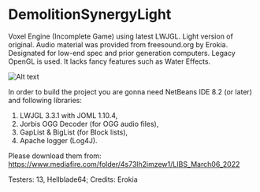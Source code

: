 # DemolitionSynergyLight
Voxel Engine (Incomplete Game) using latest LWJGL. Light version of original. Audio material was provided from freesound.org by Erokia.
Designated for low-end spec and prior generation computers. Legacy OpenGL is used. It lacks fancy features such as Water Effects.

![Alt text](https://i.postimg.cc/xdkzSqCd/DSynergy.png "Screenshot")

In order to build the project you are gonna need NetBeans IDE 8.2 (or later) and following libraries:

1. LWJGL 3.3.1 with JOML 1.10.4,
2. Jorbis OGG Decoder (for OGG audio files),
3. GapList & BigList (for Block lists),
4. Apache logger (Log4J).

Please download them from: https://www.mediafire.com/folder/4s73lh2imzew1/LIBS_March06_2022


Testers: 13, Hellblade64;
Credits: Erokia
